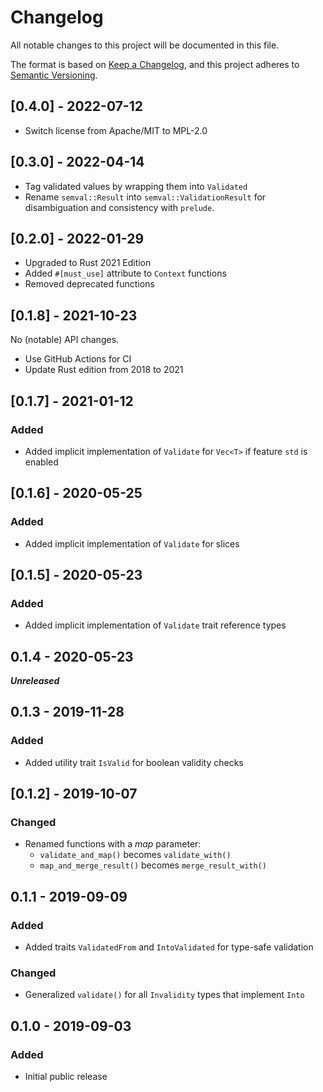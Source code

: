 <!-- SPDX-FileCopyrightText: slowtec GmbH -->
<!-- SPDX-License-Identifier: MPL-2.0 -->

# Changelog

All notable changes to this project will be documented in this file.

The format is based on [Keep a Changelog](https://keepachangelog.com/en/1.1.0/),
and this project adheres to [Semantic Versioning](https://semver.org/spec/v2.0.0.html).

## [0.4.0] - 2022-07-12

- Switch license from Apache/MIT to MPL-2.0

## [0.3.0] - 2022-04-14

- Tag validated values by wrapping them into `Validated`
- Rename `semval::Result` into `semval::ValidationResult` for disambiguation and consistency with `prelude`.

## [0.2.0] - 2022-01-29

- Upgraded to Rust 2021 Edition
- Added `#[must_use]` attribute to `Context` functions
- Removed deprecated functions

## [0.1.8] - 2021-10-23

No (notable) API changes.

- Use GitHub Actions for CI
- Update Rust edition from 2018 to 2021

## [0.1.7] - 2021-01-12

### Added

- Added implicit implementation of `Validate` for `Vec<T>` if feature `std` is enabled

## [0.1.6] - 2020-05-25

### Added

- Added implicit implementation of `Validate` for slices

## [0.1.5] - 2020-05-23

### Added

- Added implicit implementation of `Validate` trait reference types

## 0.1.4 - 2020-05-23

***Unreleased***

## 0.1.3 - 2019-11-28

### Added

- Added utility trait `IsValid` for boolean validity checks

## [0.1.2] - 2019-10-07

### Changed

- Renamed functions with a *map* parameter:
  - `validate_and_map()` becomes `validate_with()`
  - `map_and_merge_result()` becomes `merge_result_with()`

## 0.1.1 - 2019-09-09

### Added

- Added traits `ValidatedFrom` and `IntoValidated` for type-safe validation

### Changed

- Generalized `validate()` for all `Invalidity` types that implement `Into`

## 0.1.0 - 2019-09-03

### Added

- Initial public release
